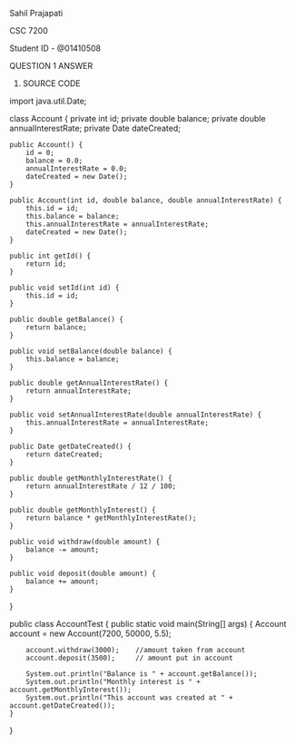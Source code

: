 Sahil Prajapati 

CSC 7200

Student ID - @01410508


QUESTION 1 ANSWER

1.	SOURCE CODE

import java.util.Date;

class Account {
    private int id;
    private double balance;
    private double annualInterestRate;
    private Date dateCreated;

    public Account() {
        id = 0;
        balance = 0.0;
        annualInterestRate = 0.0;
        dateCreated = new Date();
    }

    public Account(int id, double balance, double annualInterestRate) {
        this.id = id;
        this.balance = balance;
        this.annualInterestRate = annualInterestRate;
        dateCreated = new Date();
    }

    public int getId() {
        return id;
    }

    public void setId(int id) {
        this.id = id;
    }

    public double getBalance() {
        return balance;
    }

    public void setBalance(double balance) {
        this.balance = balance;
    }

    public double getAnnualInterestRate() {
        return annualInterestRate;
    }

    public void setAnnualInterestRate(double annualInterestRate) {
        this.annualInterestRate = annualInterestRate;
    }

    public Date getDateCreated() {
        return dateCreated;
    }

    public double getMonthlyInterestRate() {
        return annualInterestRate / 12 / 100;
    }

    public double getMonthlyInterest() {
        return balance * getMonthlyInterestRate();
    }

    public void withdraw(double amount) {
        balance -= amount;
    }

    public void deposit(double amount) {
        balance += amount;
    }
}




public class AccountTest {
    public static void main(String[] args) {
        Account account = new Account(7200, 50000, 5.5);

        account.withdraw(3000);    //amount taken from account
        account.deposit(3500);     // amount put in account

        System.out.println("Balance is " + account.getBalance());
        System.out.println("Monthly interest is " + account.getMonthlyInterest());
        System.out.println("This account was created at " + account.getDateCreated());
    }
}
